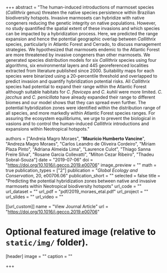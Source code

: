 +++
abstract = "The human-induced introductions of marmoset species (*Callithrix* genus) threaten the native species persistence within Brazilian biodiversity hotspots. Invasive marmosets can hybridize with native congeners reducing the genetic integrity on native populations. However, no study quantified the spatial extent of these invasions and which species can be impacted by a hybridization process. Here, we predicted the range expansion and hence the potential geographic overlap between *Callithrix* species, particularly in Atlantic Forest and Cerrado, to discuss management strategies. We hypothesized that marmosets endemic to the Atlantic Forest are more threatened by invasive congeners than other marmosets. We generated species distribution models for six *Callithrix* species using four algorithms, six environmental layers and 445 georeferenced localities extracted from literature published since 2000. Suitability maps for each species were binarized using a 20-percentile threshold and overlapped to predict invasion and quantify hybridization potential risks. All *Callithrix* species had potential to expand their range within the Atlantic Forest although suitable habitats for *C. flaviceps* and *C. kuhlii* were more limited. *C. jacchus* and *C. penicillata* have already expanded their range to different biomes and our model shows that they can spread even further. The potential hybridization zones were identified within the distribution range of all species, and more markedly within Atlantic Forest species ranges. For assuring the ecosystem equilibriums, we urge to prevent the biological in vasions and to control the human-induced *Callithrix* introductions and expansions within Neotropical hotspots."

authors = ["Andreia Magro Moraes", "**Maurício Humberto Vancine**", "Andreza Magro Moraes", "Carlos Leandro de Oliveira Cordeiro", "Míriam Plaza Pinto", "Adriana Almeida Lima", "Laurence Culot", "Thiago Sanna Freire Silva", "Rosane Garcia Collevatti", "Milton Cezar Ribeiro", "Thadeu Sobral-Souza"]
date = "2019-07-06"
doi = "https://doi.org/10.1016/j.gecco.2019.e00706"
image_preview = ""
math = true
publication_types = ["2"]
publication = "*Global Ecology and Conservation*, 20, e00706.06"
publication_short = ""
selected = false
title = "Predicting the potential hybridization zones between native and invasive marmosets within Neotropical biodiversity hotspots"
url_code = ""
url_dataset = ""
url_pdf = "pdf/2019_moraes_etal.pdf"
url_project = ""
url_slides = ""
url_video = ""

[[url_custom]]
name = "View Journal Article"
url = "https://doi.org/10.1016/j.gecco.2019.e00706"

# Optional featured image (relative to `static/img/` folder).
[header]
image = ""
caption = ""

+++
